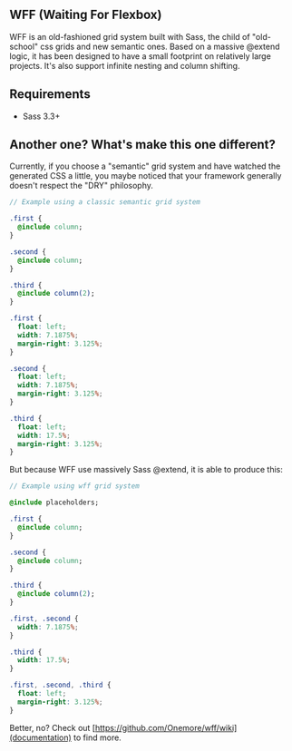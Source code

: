 ## WFF (Waiting For Flexbox)

WFF is an old-fashioned grid system built with Sass, the child of "old-school" css grids and new semantic ones. Based on a massive @extend logic, it has been designed to have a small footprint on relatively large projects. It's also support infinite nesting and column shifting.

## Requirements

- Sass 3.3+

## Another one? What's make this one different?

Currently, if you choose a "semantic" grid system and have watched the generated CSS a little, you maybe noticed that your framework generally doesn't respect the "DRY" philosophy.

```sass
// Example using a classic semantic grid system

.first {
  @include column;
}

.second {
  @include column;
}

.third {
  @include column(2);
}
```
```css
.first {
  float: left;
  width: 7.1875%;
  margin-right: 3.125%;
}

.second {
  float: left;
  width: 7.1875%;
  margin-right: 3.125%;
}

.third {
  float: left;
  width: 17.5%;
  margin-right: 3.125%;
}
```

But because WFF use massively Sass @extend, it is able to produce this:

```sass
// Example using wff grid system

@include placeholders;

.first {
  @include column;
}

.second {
  @include column;
}

.third {
  @include column(2);
}
```
```css
.first, .second {
  width: 7.1875%;
}

.third {
  width: 17.5%;
}

.first, .second, .third {
  float: left;
  margin-right: 3.125%;
}
```

Better, no? Check out [https://github.com/Onemore/wff/wiki](documentation) to find more.
